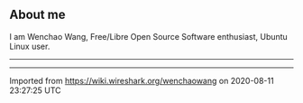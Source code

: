 ## About me

I am Wenchao Wang, Free/Libre Open Source Software enthusiast, Ubuntu Linux user.

-----

---

Imported from https://wiki.wireshark.org/wenchaowang on 2020-08-11 23:27:25 UTC
